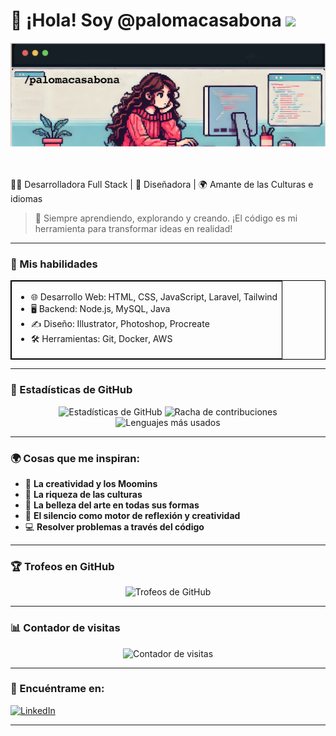 # 🌟 ¡Hola! Soy @palomacasabona <img src="https://media.giphy.com/media/hvRJCLFzcasrR4ia7z/giphy.gif" width="40"/>

<div align="center">
    <img src="https://github.com/palomacasabona/palomacasabona/blob/main/hola2.jpg" alt="GIF de Peach Goma" width="auto"/>
</div>

<br>
<br>

🧑‍💻 Desarrolladora Full Stack | 🎨 Diseñadora | 🌍 Amante de las Culturas e idiomas

> 🌠 Siempre aprendiendo, explorando y creando. ¡El código es mi herramienta para transformar ideas en realidad!

---

### 🚀 Mis habilidades

<table style="width: 100%; border-collapse: collapse; border: 1px solid black;">
  <tr>
    <td style="vertical-align: top; border: 1px solid black;">
      <ul>
        <li>🌐 Desarrollo Web: HTML, CSS, JavaScript, Laravel, Tailwind</li>
        <li>🖥️ Backend: Node.js, MySQL, Java</li>
        <li>✍️ Diseño: Illustrator, Photoshop, Procreate</li>
        <li>🛠️ Herramientas: Git, Docker, AWS</li>
      </ul>
    </td>
  </tr>
</table>

---

### 🌈 Estadísticas de GitHub

<div align="center">
  <img src="https://github-readme-stats.vercel.app/api?username=palomacasabona&show_icons=true&theme=radical" alt="Estadísticas de GitHub" width="45%">
  <img src="https://github-readme-streak-stats.herokuapp.com/?user=palomacasabona&theme=radical" alt="Racha de contribuciones" width="45%">
  <br/>
  <img src="https://github-readme-stats.vercel.app/api/top-langs/?username=palomacasabona&layout=compact&theme=radical" alt="Lenguajes más usados" width="45%">
</div>

---

### 🌍 Cosas que me inspiran:
- 🧡 **La creatividad y los Moomins**
- 🌙 **La riqueza de las culturas**
- 🎨 **La belleza del arte en todas sus formas**
- 🤫 **El silencio como motor de reflexión y creatividad**
- 💻 **Resolver problemas a través del código**

---

### 🏆 Trofeos en GitHub
<div align="center">
  <img src="https://github-profile-trophy.vercel.app/?username=palomacasabona&theme=radical" alt="Trofeos de GitHub" width="90%"/>
</div>

---

### 📊 Contador de visitas
<div align="center">
  <img src="https://komarev.com/ghpvc/?username=palomacasabona&label=Visitas%20a%20mi%20perfil&color=brightgreen" alt="Contador de visitas"/>
</div>

---

### 🔗 Encuéntrame en:
[![LinkedIn](https://img.shields.io/badge/LinkedIn-%230077B5.svg?style=for-the-badge&logo=linkedin&logoColor=white)](https://linkedin.com/in/palomacasabona/)

---

